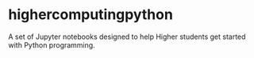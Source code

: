 # highercomputingpython
A set of Jupyter notebooks designed to help Higher students get started with Python programming.
